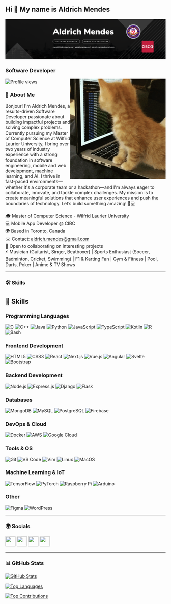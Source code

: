 ## Hi 👋 My name is Aldrich Mendes

<div align="center">
  <img src="https://github.com/AldrichMendes/AldrichMendes/blob/main/banner.png">
</div>

### Software Developer

<img align="right" alt="Coding" width="300" src="https://github.com/AldrichMendes/AldrichMendes/blob/main/coding_animated.gif">

<p align="left">
  <img src="https://komarev.com/ghpvc/?username=aldrichmendes&label=Profile%20views&color=0e75b6&style=flat" alt="Profile views" />
</p>

### 🚀 About Me
Bonjour! I'm Aldrich Mendes, a results-driven Software Developer passionate about building impactful projects and solving complex problems. Currently pursuing my Master of Computer Science at Wilfrid Laurier University, I bring over two years of industry experience with a strong foundation in software engineering, mobile and web development, machine learning, and AI. I thrive in fast-paced environments—whether it's a corporate team or a hackathon—and I'm always eager to collaborate, innovate, and tackle complex challenges. My mission is to create meaningful solutions that enhance user experiences and push the boundaries of technology. Let’s build something amazing! 🚀💻

🎓 Master of Computer Science - Wilfrid Laurier University  
💻 Mobile App Developer @ CIBC  
🌍 Based in Toronto, Canada  
✉️ Contact: [aldrich.mendes@gmail.com](mailto:aldrich.mendes@gmail.com)  
🤝 Open to collaborating on interesting projects  
⚡ Musician (Guitarist, Singer, Beatboxer) | Sports Enthusiast (Soccer, Badminton, Cricket, Swimming) | F1 & Karting Fan | Gym & Fitness | Pool, Darts, Poker | Anime & TV Shows

---

### 🛠️ Skills

## 🚀 Skills

### **Programming Languages**
<p align="left">
  <img src="https://raw.githubusercontent.com/danielcranney/readme-generator/main/public/icons/skills/c-colored.svg" width="36" height="36" alt="C" />
  <img src="https://raw.githubusercontent.com/danielcranney/readme-generator/main/public/icons/skills/cplusplus-colored.svg" width="36" height="36" alt="C++" />
  <img src="https://raw.githubusercontent.com/danielcranney/readme-generator/main/public/icons/skills/java-colored.svg" width="36" height="36" alt="Java" />
  <img src="https://raw.githubusercontent.com/danielcranney/readme-generator/main/public/icons/skills/python-colored.svg" width="36" height="36" alt="Python" />
  <img src="https://raw.githubusercontent.com/danielcranney/readme-generator/main/public/icons/skills/javascript-colored.svg" width="36" height="36" alt="JavaScript" />
  <img src="https://raw.githubusercontent.com/danielcranney/readme-generator/main/public/icons/skills/typescript-colored.svg" width="36" height="36" alt="TypeScript" />
  <img src="https://raw.githubusercontent.com/danielcranney/readme-generator/main/public/icons/skills/kotlin-colored.svg" width="36" height="36" alt="Kotlin" />
  <img src="https://raw.githubusercontent.com/danielcranney/readme-generator/main/public/icons/skills/rlang-colored.svg" width="36" height="36" alt="R" />
  <img src="https://raw.githubusercontent.com/danielcranney/readme-generator/main/public/icons/skills/gnubash.svg" width="36" height="36" alt="Bash" />
</p>

### **Frontend Development**
<p align="left">
  <img src="https://raw.githubusercontent.com/danielcranney/readme-generator/main/public/icons/skills/html5-colored.svg" width="36" height="36" alt="HTML5" />
  <img src="https://raw.githubusercontent.com/danielcranney/readme-generator/main/public/icons/skills/css3-colored.svg" width="36" height="36" alt="CSS3" />
  <img src="https://raw.githubusercontent.com/danielcranney/readme-generator/main/public/icons/skills/react-colored.svg" width="36" height="36" alt="React" />
  <img src="https://raw.githubusercontent.com/danielcranney/readme-generator/main/public/icons/skills/nextjs-colored.svg" width="36" height="36" alt="Next.js" />
  <img src="https://raw.githubusercontent.com/danielcranney/readme-generator/main/public/icons/skills/vuejs-colored.svg" width="36" height="36" alt="Vue.js" />
  <img src="https://raw.githubusercontent.com/danielcranney/readme-generator/main/public/icons/skills/angularjs-colored.svg" width="36" height="36" alt="Angular" />
  <img src="https://raw.githubusercontent.com/danielcranney/readme-generator/main/public/icons/skills/svelte-colored.svg" width="36" height="36" alt="Svelte" />
  <img src="https://raw.githubusercontent.com/danielcranney/readme-generator/main/public/icons/skills/bootstrap-colored.svg" width="36" height="36" alt="Bootstrap" />
</p>

### **Backend Development**
<p align="left">
  <img src="https://raw.githubusercontent.com/danielcranney/readme-generator/main/public/icons/skills/nodejs-colored.svg" width="36" height="36" alt="Node.js" />
  <img src="https://raw.githubusercontent.com/danielcranney/readme-generator/main/public/icons/skills/express-colored.svg" width="36" height="36" alt="Express.js" />
  <img src="https://raw.githubusercontent.com/danielcranney/readme-generator/main/public/icons/skills/django-colored.svg" width="36" height="36" alt="Django" />
  <img src="https://raw.githubusercontent.com/danielcranney/readme-generator/main/public/icons/skills/flask-colored.svg" width="36" height="36" alt="Flask" />
</p>

### **Databases**
<p align="left">
  <img src="https://raw.githubusercontent.com/danielcranney/readme-generator/main/public/icons/skills/mongodb-colored.svg" width="36" height="36" alt="MongoDB" />
  <img src="https://raw.githubusercontent.com/danielcranney/readme-generator/main/public/icons/skills/mysql-colored.svg" width="36" height="36" alt="MySQL" />
  <img src="https://raw.githubusercontent.com/danielcranney/readme-generator/main/public/icons/skills/postgresql-colored.svg" width="36" height="36" alt="PostgreSQL" />
  <img src="https://raw.githubusercontent.com/danielcranney/readme-generator/main/public/icons/skills/firebase-colored.svg" width="36" height="36" alt="Firebase" />
</p>

### **DevOps & Cloud**
<p align="left">
  <img src="https://raw.githubusercontent.com/danielcranney/readme-generator/main/public/icons/skills/docker-colored.svg" width="36" height="36" alt="Docker" />
  <img src="https://raw.githubusercontent.com/danielcranney/readme-generator/main/public/icons/skills/aws-colored.svg" width="36" height="36" alt="AWS" />
  <img src="https://raw.githubusercontent.com/danielcranney/readme-generator/main/public/icons/skills/googlecloud-colored.svg" width="36" height="36" alt="Google Cloud" />
</p>

### **Tools & OS**
<p align="left">
  <img src="https://raw.githubusercontent.com/danielcranney/readme-generator/main/public/icons/skills/git-colored.svg" width="36" height="36" alt="Git" />
  <img src="https://raw.githubusercontent.com/danielcranney/readme-generator/main/public/icons/skills/visualstudiocode.svg" width="36" height="36" alt="VS Code" />
  <img src="https://raw.githubusercontent.com/danielcranney/readme-generator/main/public/icons/skills/vim.svg" width="36" height="36" alt="Vim" />
  <img src="https://raw.githubusercontent.com/danielcranney/readme-generator/main/public/icons/skills/linux-colored.svg" width="36" height="36" alt="Linux" />
  <img src="https://raw.githubusercontent.com/danielcranney/readme-generator/main/public/icons/skills/macos-colored.svg" width="36" height="36" alt="MacOS" />
</p>

### **Machine Learning & IoT**
<p align="left">
  <img src="https://raw.githubusercontent.com/danielcranney/readme-generator/main/public/icons/skills/tensorflow-colored.svg" width="36" height="36" alt="TensorFlow" />
  <img src="https://raw.githubusercontent.com/danielcranney/readme-generator/main/public/icons/skills/pytorch-colored.svg" width="36" height="36" alt="PyTorch" />
  <img src="https://raw.githubusercontent.com/danielcranney/readme-generator/main/public/icons/skills/raspberrypi-colored.svg" width="36" height="36" alt="Raspberry Pi" />
  <img src="https://raw.githubusercontent.com/danielcranney/readme-generator/main/public/icons/skills/arduino-colored.svg" width="36" height="36" alt="Arduino" />
</p>

### **Other**
<p align="left">
  <img src="https://raw.githubusercontent.com/danielcranney/readme-generator/main/public/icons/skills/figma-colored.svg" width="36" height="36" alt="Figma" />
  <img src="https://raw.githubusercontent.com/danielcranney/readme-generator/main/public/icons/skills/wordpress-colored.svg" width="36" height="36" alt="WordPress" />
</p>


---

### 🌍 Socials

<p align="left">
  <a href="https://www.linkedin.com/in/aldrich-mendes/" target="_blank"><img src="https://raw.githubusercontent.com/danielcranney/readme-generator/main/public/icons/socials/linkedin.svg" width="32" height="32" /></a>
  <a href="https://github.com/AldrichMendes" target="_blank"><img src="https://raw.githubusercontent.com/danielcranney/readme-generator/main/public/icons/socials/github.svg" width="32" height="32" /></a>
  <a href="http://www.instagram.com/aldrich.mendes/" target="_blank"><img src="https://raw.githubusercontent.com/danielcranney/readme-generator/main/public/icons/socials/instagram.svg" width="32" height="32" /></a>
  <a href="https://www.x.com/aldrichmendes" target="_blank"><img src="https://raw.githubusercontent.com/danielcranney/readme-generator/main/public/icons/socials/twitter.svg" width="32" height="32" /></a>
</p>

---

### 📊 GitHub Stats

<a href="http://www.github.com/AldrichMendes"><img src="https://github-readme-stats.vercel.app/api?username=AldrichMendes&show_icons=true&title_color=0891b2&text_color=ffffff&icon_color=0891b2&bg_color=1c1917&hide_border=true" alt="GitHub Stats" /></a>

<a href="https://github.com/AldrichMendes"><img src="https://github-readme-stats.vercel.app/api/top-langs/?username=AldrichMendes&langs_count=8&layout=compact&title_color=0891b2&text_color=ffffff&icon_color=0891b2&bg_color=1c1917&hide_border=true" alt="Top Languages" /></a>

<a href="https://github-contributor-stats.vercel.app/api?username=AldrichMendes&limit=5&theme=flat&combine_all_yearly_contributions=true">
<img src="https://github-contributor-stats.vercel.app/api?username=AldrichMendes&limit=5&theme=flat" alt="Top Contributions" />
</a>
